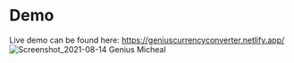 # Demo
Live demo can be found here:  https://geniuscurrencyconverter.netlify.app/
![Screenshot_2021-08-14 Genius Micheal](https://user-images.githubusercontent.com/33321629/129444570-0e68e198-9dc3-4e6d-9153-9afcf7a34160.png)
